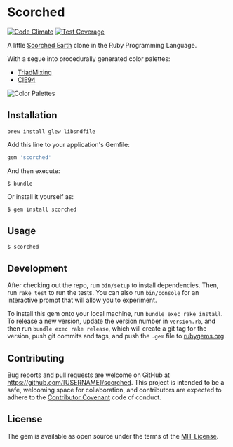 # Scorched

[![Code Climate](https://codeclimate.com/github/jamesmoriarty/scorched-earth-rb/badges/gpa.svg)](https://codeclimate.com/github/jamesmoriarty/scorched-earth-rb) [![Test Coverage](https://codeclimate.com/github/jamesmoriarty/scorched-earth-rb/badges/coverage.svg)](https://codeclimate.com/github/jamesmoriarty/scorched-earth-rb/coverage)

A little [Scorched Earth](https://en.wikipedia.org/wiki/Scorched_Earth_&#40;video_game&#41;) clone in the Ruby Programming Language.

With a segue into procedurally generated color palettes:
- [TriadMixing](http://devmag.org.za/2012/07/29/how-to-choose-colours-procedurally-algorithms/)
- [CIE94](https://en.wikipedia.org/wiki/Color_difference#CIE94)

![Color Palettes](https://pbs.twimg.com/media/CsYukUuUMAECQG3.jpg)

## Installation

```
brew install glew libsndfile
```

Add this line to your application's Gemfile:

```ruby
gem 'scorched'
```

And then execute:

    $ bundle

Or install it yourself as:

    $ gem install scorched

## Usage

    $ scorched

## Development

After checking out the repo, run `bin/setup` to install dependencies. Then, run `rake test` to run the tests. You can also run `bin/console` for an interactive prompt that will allow you to experiment.

To install this gem onto your local machine, run `bundle exec rake install`. To release a new version, update the version number in `version.rb`, and then run `bundle exec rake release`, which will create a git tag for the version, push git commits and tags, and push the `.gem` file to [rubygems.org](https://rubygems.org).

## Contributing

Bug reports and pull requests are welcome on GitHub at https://github.com/[USERNAME]/scorched. This project is intended to be a safe, welcoming space for collaboration, and contributors are expected to adhere to the [Contributor Covenant](http://contributor-covenant.org) code of conduct.


## License

The gem is available as open source under the terms of the [MIT License](http://opensource.org/licenses/MIT).
